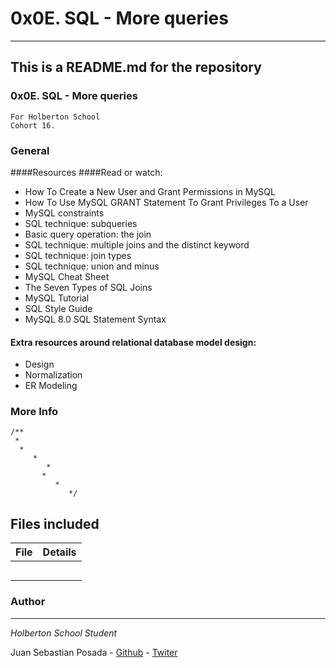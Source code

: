 # 0x0E. SQL - More queries
***
## This is a README.md for the repository
### 0x0E. SQL - More queries
```
For Holberton School
Cohort 16.
```
### General

####Resources
####Read or watch:

* How To Create a New User and Grant Permissions in MySQL
* How To Use MySQL GRANT Statement To Grant Privileges To a User
* MySQL constraints
* SQL technique: subqueries
* Basic query operation: the join
* SQL technique: multiple joins and the distinct keyword
* SQL technique: join types
* SQL technique: union and minus
* MySQL Cheat Sheet
* The Seven Types of SQL Joins
* MySQL Tutorial
* SQL Style Guide
* MySQL 8.0 SQL Statement Syntax

#### Extra resources around relational database model design:

* Design
* Normalization
* ER Modeling

### More Info


```
/**
 *
  *
     *
        *
	   *
	      *
	         */

```

## Files included

| File                 | Details                                    |
|--------------------- | ------------------------------------------ |
| [](./a) |	       |
| [](./b) |	       |
| [](./c) |	       |
| [](./)  |	       |
| [](./)  |	       |

### Author
***
*Holberton School Student*

Juan Sebastian Posada  - [Github](https://github.com/Juansepo13) - [Twiter](https://twitter.com/@JuanSeb35904130)